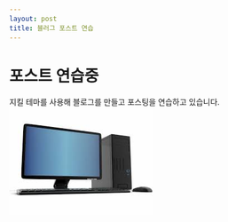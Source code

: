 ```yaml
---
layout: post
title: 블러그 포스트 연습
---
```


# 포스트 연습중
지킬 테마를 사용해 블로그를 만들고 포스팅을 연습하고 있습니다.
![컴퓨터 이미지](../computer1.jpg)
